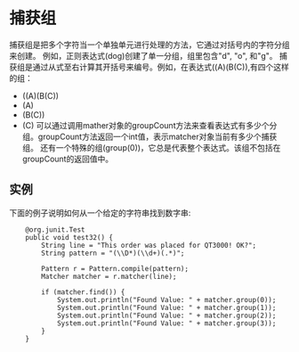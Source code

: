 # 捕获组

捕获组是把多个字符当一个单独单元进行处理的方法，它通过对括号内的字符分组来创建。
例如，正则表达式(dog)创建了单一分组，组里包含"d", "o", 和"g"。
捕获组是通过从式至右计算其开括号来编号。例如，在表达式((A)(B(C)),有四个这样的组：
* ((A)(B(C))
* (A)
* (B(C))
* (C)
可以通过调用mather对象的groupCount方法来查看表达式有多少个分组。groupCount方法返回一个int值，表示matcher对象当前有多少个捕获组。
还有一个特殊的组(group(0))，它总是代表整个表达式。该组不包括在groupCount的返回值中。

## 实例
下面的例子说明如何从一个给定的字符串找到数字串:



```
	@org.junit.Test
	public void test32() {
		String line = "This order was placed for QT3000! OK?";
		String pattern = "(\\D*)(\\d+)(.*)";

		Pattern r = Pattern.compile(pattern);
		Matcher matcher = r.matcher(line);

		if (matcher.find()) {
			System.out.println("Found Value: " + matcher.group(0));
			System.out.println("Found Value: " + matcher.group(1));
			System.out.println("Found Value: " + matcher.group(2));
			System.out.println("Found Value: " + matcher.group(3));
		}
	}
```

